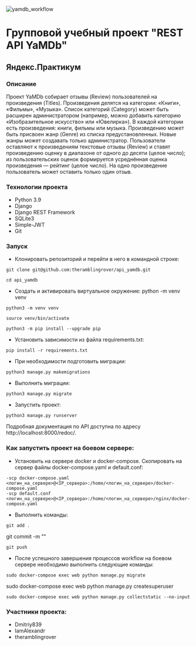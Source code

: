 ![yamdb_workflow](https://github.com/IamAlexandr/yamdb_final/actions/workflows/yamdb_workflow.yml/badge.svg?event=push)
# Групповой учебный проект "REST API YaMDb"
## Яндекс.Практикум
### Описание
Проект YaMDb собирает отзывы (Review) пользователей на произведения (Titles). Произведения делятся на категории: «Книги», «Фильмы», «Музыка». Список категорий (Category) может быть расширен администратором (например, можно добавить категорию «Изобразительное искусство» или «Ювелирка»). В каждой категории есть произведения: книги, фильмы или музыка. Произведению может быть присвоен жанр (Genre) из списка предустановленных. Новые жанры может создавать только администратор. Пользователи оставляют к произведениям текстовые отзывы (Review) и ставят произведению оценку в диапазоне от одного до десяти (целое число); из пользовательских оценок формируется усреднённая оценка произведения — рейтинг (целое число). На одно произведение пользователь может оставить только один отзыв.


### Технологии проекта
- Python 3.9
- Django
- Django REST Framework
- SQLite3
- Simple-JWT
- Git

### Запуск
- Клонировать репозиторий и перейти в него в командной строке:
```
git clone git@github.com:theramblingrover/api_yamdb.git
```
```
cd api_yamdb
```
- Cоздать и активировать виртуальное окружение: python -m venv venv
```
python3 -m venv venv
```
```
source venv/bin/activate
```
```
python3 -m pip install --upgrade pip
```

- Установить зависимости из файла requirements.txt:
```
pip install -r requirements.txt
```

- При необходимости подготовить миграции:
```
python3 manage.py makemigrations
```

- Выполнить миграции:
```
python3 manage.py migrate
```
- Запустить проект:
```
python3 manage.py runserver
```
Подробная документация по API доступна по адресу http://localhost:8000/redoc/.


### Как запустить проект на боевом сервере:
- Установить на сервере docker и docker-compose. Скопировать на сервер файлы docker-compose.yaml и default.conf:
```
-scp docker-compose.yaml <логин_на_сервере>@<IP_сервера>:/home/<логин_на_сервере>/docker-compose.yaml
-scp default.conf <логин_на_сервере>@<IP_сервера>:/home/<логин_на_сервере>/nginx/docker-compose.yaml
```
- Выполнить команды:
```
git add .
```
git commit -m ""
```
git push
```
- После успешного завершения процессов workflow на боевом сервере необходимо выполнить следующие команды:
```
sudo docker-compose exec web python manage.py migrate
```
sudo docker-compose exec web python manage.py createsuperuser
```
sudo docker-compose exec web python manage.py collectstatic --no-input 
```

### Участники проекта:
- Dmitriy839
- IamAlexandr
- theramblingrover
